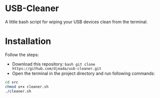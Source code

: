 # USB-Cleaner
A little bash script for wiping your USB devices clean from the terminal.

<h1>Installation</h1>

Follow the steps:

- Download this repository: ```bash git clone https://github.com/djeada/usb-cleaner.git```
- Open the terminal in the project directory and run following commands:

```bash
cd src
chmod u+x cleaner.sh
./cleaner.sh
```
